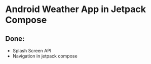 # Android Weather App in Jetpack Compose
## Done:
- Splash Screen API
- Navigation in jetpack compose
